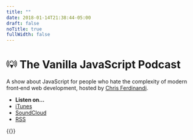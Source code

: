 ```yaml
---
title: ""
date: 2018-01-14T21:38:44-05:00
draft: false
noTitle: true
fullWidth: false
---
```


<h1>
	<svg style="height:.8em; width:1em;" viewBox="0 0 16 13" xmlns="http://www.w3.org/2000/svg"><title></title><g fill="currentColor"><path d="M11.922 5.703a2.5 2.5 0 0 0-1.43-2.256A2.5 2.5 0 0 0 8 1.067a2.5 2.5 0 0 0-2.493 2.38 2.5 2.5 0 0 0-1.43 2.256A2.5 2.5 0 0 0 5.6 8.002l2.08 4.276a.357.357 0 0 0 .64 0l2.08-4.276a2.5 2.5 0 0 0 1.523-2.299h-.001zM9.426 7.486H6.573c-.983 0-1.783-.8-1.783-1.783a1.785 1.785 0 0 1 2.377-1.681.356.356 0 1 0 .238-.673 2.495 2.495 0 0 0-1.157-.12 1.786 1.786 0 0 1 1.75-1.448 1.784 1.784 0 0 1 1.33 2.972.356.356 0 1 0 .53.475c.262-.293.45-.64.55-1.012.49.325.8.88.8 1.487 0 .983-.8 1.783-1.784 1.783h.002z"/><path fill="currentColor" d="M3.783 1.48a5.977 5.977 0 0 0 0 8.453l.686-.685a5.008 5.008 0 0 1 0-7.082l-.686-.686zm8.453 8.453a5.977 5.977 0 0 0 0-8.453l-.685.686a5.008 5.008 0 0 1 0 7.082l.685.685z"/><path fill="currentColor" d="M2.382.08a7.939 7.939 0 0 0 0 11.227l.686-.686a6.97 6.97 0 0 1 0-9.856L2.382.08zM13.61 11.306c3.1-3.1 3.1-8.127 0-11.228l-.686.686a6.97 6.97 0 0 1 0 9.856l.686.686z"/></g></svg> The Vanilla JavaScript Podcast
</h1>

<p class="text-large">A show about JavaScript for people who hate the complexity of modern front&#8209;end web development, hosted by <a href="https://gomakethings.com">Chris&nbsp;Ferdinandi</a>.</p>

<ul class="list-inline">
	<li class="text-large"><strong>Listen on...</strong></li>
	<li class="text-large"><a href="#">iTunes</a></li>
	<li class="text-large"><a href="https://soundcloud.com/vanillajspodcast">SoundCloud</a></li>
	<li class="text-large"><a href="http://gomakethings.com/podcast/feed.rss">RSS</a></li>
</ul>

{{<mailchimp intro>}}

<div id="latest-episodes"></div>